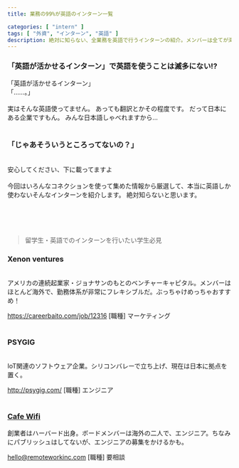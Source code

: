 ```yaml
---
title: 業務の99%が英語のインターン一覧

categories: [ "intern" ]
tags: [ "外資", "インターン", "英語" ]
description: 絶対に知らない、全業務を英語で行うインターンの紹介。メンバーは全てが海外メンバー。その他では扱っていない独占入手の情報もあり。帰国子女、英語の能力が高い方、スキルを活かして働きたい方、必見！チャンスを掴もう。
---
```


### 「英語が活かせるインターン」で英語を使うことは滅多にない!?
「英語が活かせるインターン」
<br/>
「……。」
<br/>
<br/>
実はそんな英語使ってません。
あっても翻訳とかその程度です。
だって日本にある企業ですもん。
みんな日本語しゃべれますから...
<br/>
<br/>
### 「じゃあそういうところってないの？」
<br/>
安心してください、下に載ってますよ
<br/>
<br/>
今回はいろんなコネクションを使って集めた情報から厳選して、本当に英語しか使わないそんなインターンを紹介します。
絶対知らないと思います。
<br/>
<br/>
<br/>
<br/>
<br/>

>留学生・英語でのインターンを行いたい学生必見


### Xenon ventures
<br/> 
アメリカの連続起業家・ジョナサンのもとのベンチャーキャピタル。メンバーはほとんど海外で、勤務体系が非常にフレキシブルだ。ぶっちゃけめっちゃおすすめ！


https://careerbaito.com/job/12316
[職種] マーケティング
<br/>
<br/>
### PSYGIG
<br/>
IoT関連のソフトウェア企業。シリコンバレーで立ち上げ、現在は日本に拠点を置く。


http://psygig.com/
[職種] エンジニア　
<br/>
<br/>
### <a href="http://www.remoteworkinc.com/">Cafe Wifi</a>
創業者はハーバード出身。ボードメンバーは海外の二人で、エンジニア。ちなみにパブリッシュはしてないが、エンジニアの募集をかけるかも。


hello@remoteworkinc.com
[職種] 要相談
<br/>
<br/>